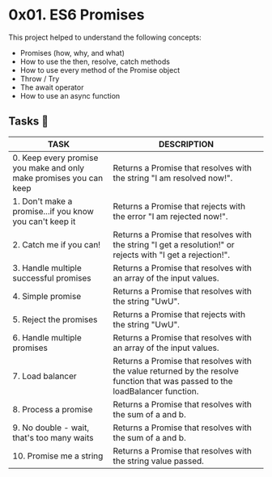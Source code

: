 # 0x01. ES6 Promises
This project helped to understand the following concepts:

- Promises (how, why, and what)
- How to use the then, resolve, catch methods
- How to use every method of the Promise object
- Throw / Try
- The await operator
- How to use an async function

## Tasks 📃
TASK | DESCRIPTION
----|----
0. Keep every promise you make and only make promises you can keep | Returns a Promise that resolves with the string "I am resolved now!".
1. Don't make a promise...if you know you can't keep it | Returns a Promise that rejects with the error "I am rejected now!".
2. Catch me if you can! | Returns a Promise that resolves with the string "I get a resolution!" or rejects with "I get a rejection!".
3. Handle multiple successful promises | Returns a Promise that resolves with an array of the input values.
4. Simple promise | Returns a Promise that resolves with the string "UwU".
5. Reject the promises | Returns a Promise that rejects with the string "UwU".
6. Handle multiple promises | Returns a Promise that resolves with an array of the input values.
7. Load balancer | Returns a Promise that resolves with the value returned by the resolve function that was passed to the loadBalancer function.
8. Process a promise | Returns a Promise that resolves with the sum of a and b.
9. No double - wait, that's too many waits | Returns a Promise that resolves with the sum of a and b.
10. Promise me a string | Returns a Promise that resolves with the string value passed.
